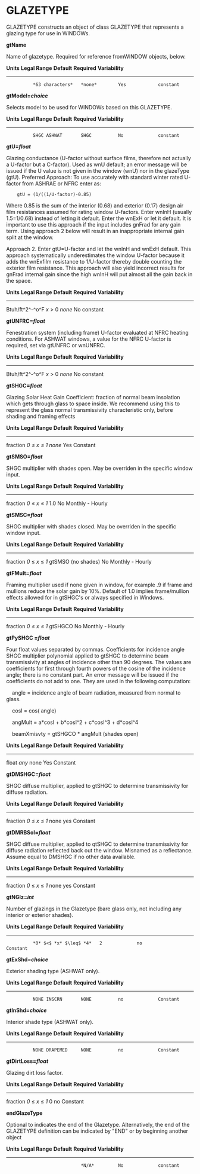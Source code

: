 # GLAZETYPE

GLAZETYPE constructs an object of class GLAZETYPE that represents a glazing type for use in WINDOWs.

**gtName**

Name of glazetype. Required for reference fromWINDOW objects, below.

  **Units**   **Legal Range**   **Default**   **Required**   **Variability**
  ----------- ----------------- ------------- -------------- -----------------
              *63 characters*   *none*        Yes            constant

**gtModel=*choice***

Selects model to be used for WINDOWs based on this GLAZETYPE.

  **Units**   **Legal Range**   **Default**   **Required**   **Variability**
  ----------- ----------------- ------------- -------------- -----------------
              SHGC ASHWAT       SHGC          No             constant

**gtU=*float***

Glazing conductance (U-factor without surface films, therefore not actually a U-factor but a C-factor). Used as wnU default; an error message will be issued if the U value is not given in the window (wnU) nor in the glazeType (gtU). <!-- TODO: rename gtC? (Also wnU s/b wnC?) 7-2011 --> Preferred Approach: To use accurately with standard winter rated U-factor from ASHRAE or NFRC enter as:

        gtU = (1/((1/U-factor)-0.85)

Where 0.85 is the sum of the interior (0.68) and exterior (0.17) design air film resistances assumed for rating window U-factors. Enter wnInH (usually 1.5=1/0.68) instead of letting it default. Enter the wnExH or let it default. It is important to use this approach if the input includes gnFrad for any gain term. Using approach 2 below will result in an inappropriate internal gain split at the window.

Approach 2. Enter gtU=U-factor and let the wnInH and wnExH default. This approach systematically underestimates the window U-factor because it adds the wnExfilm resistance to 1/U-factor thereby double counting the exterior film resistance. This approach will also yield incorrect results for gnFrad internal gain since the high wnInH will put almost all the gain back in the space.

  **Units**         **Legal Range**   **Default**   **Required**   **Variability**
  ----------------- ----------------- ------------- -------------- -----------------
  Btuh/ft^2^-^o^F   *x* $>$ 0         *none*        No             constant

**gtUNFRC=*float***

Fenestration system (including frame) U-factor evaluated at NFRC heating conditions. For ASHWAT windows, a value for the NFRC U-factor is required, set via gtUNFRC or wnUNFRC.

  **Units**         **Legal Range**   **Default**   **Required**   **Variability**
  ----------------- ----------------- ------------- -------------- -----------------
  Btuh/ft^2^-^o^F   *x* $>$ 0         *none*        No             constant

**gtSHGC=*float***

Glazing Solar Heat Gain Coefficient: fraction of normal beam insolation which gets through glass to space inside. We recommend using this to represent the glass normal transmissivity characteristic only, before shading and framing effects

  **Units**   **Legal Range**             **Default**   **Required**   **Variability**
  ----------- --------------------------- ------------- -------------- -----------------
  fraction    *0* $\leq$ *x* $\leq$ *1*   *none*        Yes            Constant

**gtSMSO=*float***

SHGC multiplier with shades open. May be overriden in the specific window input.

  **Units**   **Legal Range**             **Default**   **Required**   **Variability**
  ----------- --------------------------- ------------- -------------- ------------------
  fraction    *0* $\leq$ *x* $\leq$ *1*   1.0           No             Monthly - Hourly

**gtSMSC=*float***

SHGC multiplier with shades closed. May be overriden in the specific window input.

  **Units**   **Legal Range**             **Default**          **Required**   **Variability**
  ----------- --------------------------- -------------------- -------------- ------------------
  fraction    *0* $\leq$ *x* $\leq$ *1*   gtSMSO (no shades)   No             Monthly - Hourly

**gtFMult=*float***

Framing multiplier used if none given in window, for example .9 if frame and mullions reduce the solar gain by 10%. Default of 1.0 implies frame/mullion effects allowed for in gtSHGC's or always specified in Windows.

  **Units**   **Legal Range**             **Default**   **Required**   **Variability**
  ----------- --------------------------- ------------- -------------- ------------------
  fraction    *0* $\leq$ *x* $\leq$ *1*   gtSHGCO       No             Monthly - Hourly

**gtPySHGC =*float***

Four float values separated by commas. Coefficients for incidence angle SHGC multiplier polynomial applied to gtSHGC to determine beam transmissivity at angles of incidence other than 90 degrees. The values are coefficients for first through fourth powers of the cosine of the incidence angle; there is no constant part. An error message will be issued if the coefficients do not add to one. They are used in the following computation:

    angle = incidence angle of beam radiation, measured from normal to glass.

    cosI = cos( angle)

    angMult = a\*cosI + b\*cosI\^2 + c\*cosI\^3 + d\*cosI\^4

    beamXmisvty = gtSHGCO \* angMult (shades open)

  **Units**   **Legal Range**   **Default**   **Required**   **Variability**
  ----------- ----------------- ------------- -------------- -----------------
  float       *any*             none          Yes            Constant

**gtDMSHGC=*float***

SHGC diffuse multiplier, applied to gtSHGC to determine transmissivity for diffuse radiation.

  **Units**   **Legal Range**             **Default**   **Required**   **Variability**
  ----------- --------------------------- ------------- -------------- -----------------
  fraction    *0* $\leq$ *x* $\leq$ *1*   none          yes            Constant

**gtDMRBSol=*float***

SHGC diffuse multiplier, applied to qtSHGC to determine transmissivity for diffuse radiation reflected back out the window. Misnamed as a reflectance. Assume equal to DMSHGC if no other data available.

  **Units**   **Legal Range**             **Default**   **Required**   **Variability**
  ----------- --------------------------- ------------- -------------- -----------------
  fraction    *0* $\leq$ *x* $\leq$ *1*   none          yes            Constant

**gtNGlz=*int***

Number of glazings in the Glazetype (bare glass only, not including any interior or exterior shades).

  **Units**   **Legal Range**          **Default**   **Required**   **Variability**
  ----------- ------------------------ ------------- -------------- -----------------
              *0* $<$ *x* $\leq$ *4*   2             no             Constant

**gtExShd=*choice***

Exterior shading type (ASHWAT only).

  **Units**   **Legal Range**   **Default**   **Required**   **Variability**
  ----------- ----------------- ------------- -------------- -----------------
              NONE INSCRN       NONE          no             Constant

**gtInShd=*choice***

Interior shade type (ASHWAT only).

  **Units**   **Legal Range**   **Default**   **Required**   **Variability**
  ----------- ----------------- ------------- -------------- -----------------
              NONE DRAPEMED     NONE          no             Constant

**gtDirtLoss=*float***

Glazing dirt loss factor.

  **Units**   **Legal Range**             **Default**   **Required**   **Variability**
  ----------- --------------------------- ------------- -------------- -----------------
  fraction    *0* $\leq$ *x* $\leq$ *1*   0             no             Constant

**endGlazeType**

Optional to indicates the end of the Glazetype. Alternatively, the end of the GLAZETYPE definition can be indicated by "END" or by beginning another object

  **Units**   **Legal Range**   **Default**   **Required**   **Variability**
  ----------- ----------------- ------------- -------------- -----------------
                                *N/A*         No             constant


